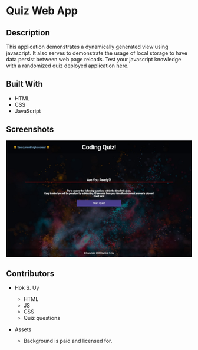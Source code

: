 # Quiz Web App
## Description
This application demonstrates a dynamically generated view using javascript. It also serves to demonstrate the usage of local storage to have data persist between web page reloads. Test your javascript knowledge with a randomized quiz deployed application [here](https://hsengu.github.io/quiz-webapp/).

## Built With
- HTML
- CSS
- JavaScript

## Screenshots
![Screenshot](./assets/Screenshots/screenshot.jpg)

## Contributors
- Hok S. Uy
    - HTML
    - JS
    - CSS
    - Quiz questions

- Assets
    - Background is paid and licensed for.
